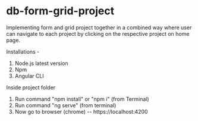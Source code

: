 # db-form-grid-project

Implementing form and grid project together in a combined way where user can navigate to each project by clicking on the respective project on home page.


Installations -
1.	Node.js latest version
2.	Npm
3.	Angular CLI


Inside project folder
1.	Run command "npm install" or "npm i" (from Terminal)
2.	Run command "ng serve" (from terminal)
3.	Now go to browser (chrome) -- https://localhost:4200
